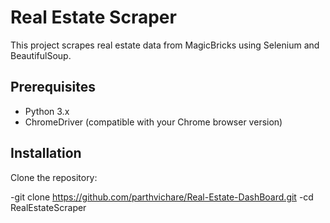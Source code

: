 # Real Estate Scraper

This project scrapes real estate data from MagicBricks using Selenium and BeautifulSoup.

## Prerequisites

- Python 3.x
- ChromeDriver (compatible with your Chrome browser version)
  
## Installation
Clone the repository:
   
-git clone https://github.com/parthvichare/Real-Estate-DashBoard.git
-cd RealEstateScraper


